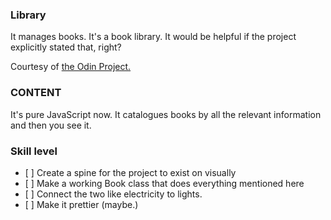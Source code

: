 ### Library
It manages books. It's a book library. It would be helpful if the project explicitly stated that, right?

Courtesy of [the Odin Project.](https://www.theodinproject.com)

### CONTENT

It's pure JavaScript now. It catalogues books by all the relevant information and then you see it.

### Skill level

*    [ ]  Create a spine for the project to exist on visually
*    [ ]  Make a working Book class that does everything mentioned here
*    [ ]  Connect the two like electricity to lights.
*    [ ]  Make it prettier (maybe.)
